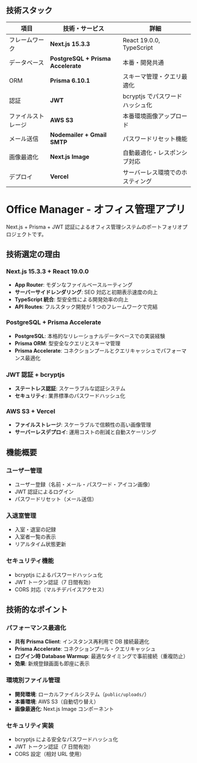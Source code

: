 ## 技術スタック

| 項目               | 技術・サービス                     | 詳細                             |
| ------------------ | ---------------------------------- | -------------------------------- |
| フレームワーク     | **Next.js 15.3.3**                 | React 19.0.0, TypeScript         |
| データベース       | **PostgreSQL + Prisma Accelerate** | 本番・開発共通                   |
| ORM                | **Prisma 6.10.1**                  | スキーマ管理・クエリ最適化       |
| 認証               | **JWT**                            | bcryptjs でパスワードハッシュ化  |
| ファイルストレージ | **AWS S3**                         | 本番環境画像アップロード         |
| メール送信         | **Nodemailer + Gmail SMTP**        | パスワードリセット機能           |
| 画像最適化         | **Next.js Image**                  | 自動最適化・レスポンシブ対応     |
| デプロイ           | **Vercel**                         | サーバーレス環境でのホスティング |

# Office Manager - オフィス管理アプリ

Next.js + Prisma + JWT 認証によるオフィス管理システムのポートフォリオプロジェクトです。

## 技術選定の理由

### **Next.js 15.3.3 + React 19.0.0**

- **App Router**: モダンなファイルベースルーティング
- **サーバーサイドレンダリング**: SEO 対応と初期表示速度の向上
- **TypeScript 統合**: 型安全性による開発効率の向上
- **API Routes**: フルスタック開発が 1 つのフレームワークで完結

### **PostgreSQL + Prisma Accelerate**

- **PostgreSQL**: 本格的なリレーショナルデータベースでの実装経験
- **Prisma ORM**: 型安全なクエリとスキーマ管理
- **Prisma Accelerate**: コネクションプールとクエリキャッシュでパフォーマンス最適化

### **JWT 認証 + bcryptjs**

- **ステートレス認証**: スケーラブルな認証システム
- **セキュリティ**: 業界標準のパスワードハッシュ化

### **AWS S3 + Vercel**

- **ファイルストレージ**: スケーラブルで信頼性の高い画像管理
- **サーバーレスデプロイ**: 運用コストの削減と自動スケーリング

## 機能概要

### ユーザー管理

- ユーザー登録（名前・メール・パスワード・アイコン画像）
- JWT 認証によるログイン
- パスワードリセット（メール送信）

### 入退室管理

- 入室・退室の記録
- 入室者一覧の表示
- リアルタイム状態更新

### セキュリティ機能

- bcryptjs によるパスワードハッシュ化
- JWT トークン認証（7 日間有効）
- CORS 対応（マルチデバイスアクセス）

## 技術的なポイント

### パフォーマンス最適化

- **共有 Prisma Client**: インスタンス再利用で DB 接続最適化
- **Prisma Accelerate**: コネクションプール・クエリキャッシュ
- **ログイン時 Database Warmup**: 最適なタイミングで事前接続（重複防止）
- **効果**: 新規登録画面も即座に表示

### 環境別ファイル管理

- **開発環境**: ローカルファイルシステム（`public/uploads/`）
- **本番環境**: AWS S3（自動切り替え）
- **画像最適化**: Next.js Image コンポーネント

### セキュリティ実装

- bcryptjs による安全なパスワードハッシュ化
- JWT トークン認証（7 日間有効）
- CORS 設定（相対 URL 使用）
